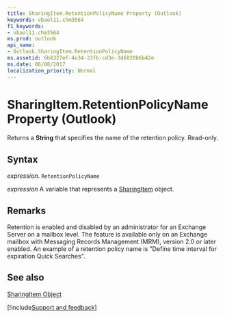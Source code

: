 ```yaml
---
title: SharingItem.RetentionPolicyName Property (Outlook)
keywords: vbaol11.chm3564
f1_keywords:
- vbaol11.chm3564
ms.prod: outlook
api_name:
- Outlook.SharingItem.RetentionPolicyName
ms.assetid: 6b8327ef-4e34-23fb-cd3e-3d6820b6b42e
ms.date: 06/08/2017
localization_priority: Normal
---
```



# SharingItem.RetentionPolicyName Property (Outlook)

Returns a  **String** that specifies the name of the retention policy. Read-only.


## Syntax

_expression_. `RetentionPolicyName`

_expression_ A variable that represents a [SharingItem](./Outlook.SharingItem.md) object.


## Remarks

Retention is enabled and disabled by an administrator for an Exchange Server on a mailbox level. The feature is available only on an Exchange mailbox with Messaging Records Management (MRM), version 2.0 or later enabled. An example of a retention policy name is "Define time interval for expiration Quick Searches".


## See also


[SharingItem Object](Outlook.SharingItem.md)

[!include[Support and feedback](~/includes/feedback-boilerplate.md)]